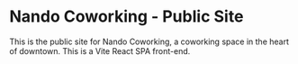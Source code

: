 # Nando Coworking - Public Site

This is the public site for Nando Coworking, a coworking space in the heart of downtown. This is a Vite React SPA front-end.
